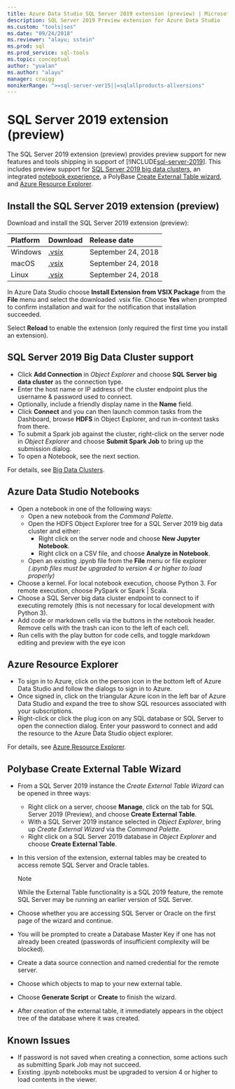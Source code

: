 ```yaml
---
title: Azure Data Studio SQL Server 2019 extension (preview) | Microsoft Docs
description: SQL Server 2019 Preview extension for Azure Data Studio
ms.custom: "tools|sos"
ms.date: "09/24/2018"
ms.reviewer: "alayu; sstein"
ms.prod: sql
ms.prod_service: sql-tools
ms.topic: conceptual
author: "yualan"
ms.author: "alayu"
manager: craigg
monikerRange: ">=sql-server-ver15||=sqlallproducts-allversions"
---
```

# SQL Server 2019 extension (preview)

The SQL Server 2019 extension (preview) provides preview support for new features and tools shipping in support of [!INCLUDE[sql-server-2019](..\includes\sssqlv15-md.md)]. This includes preview support for [SQL Server 2019 big data clusters](../big-data-cluster/big-data-cluster-overview.md), an integrated [notebook experience](../big-data-cluster/notebooks-guidance.md), a PolyBase [Create External Table wizard](../relational-databases/polybase/data-virtualization.md?toc=%2fsql%2fbig-data-cluster%2ftoc.json), and [Azure Resource Explorer](azure-resource-explorer.md).

## Install the SQL Server 2019 extension (preview)

Download and install the SQL Server 2019 extension (preview):

  |Platform|Download|Release date|
  |:---|:---|:---|
  |Windows|[.vsix](https://go.microsoft.com/fwlink/?linkid=2024911)|September 24, 2018|
  |macOS|[.vsix](https://go.microsoft.com/fwlink/?linkid=2024587)|September 24, 2018 |
  |Linux|[.vsix](https://go.microsoft.com/fwlink/?linkid=2024841)|September 24, 2018 |


In Azure Data Studio choose **Install Extension from VSIX Package** from the **File** menu and select the downloaded .vsix file. Choose **Yes** when prompted to confirm installation and wait for the notification that installation succeeded.

Select **Reload** to enable the extension (only required the first time you install an extension).


##  SQL Server 2019 Big Data Cluster support

* Click **Add Connection** in *Object Explorer* and choose **SQL Server big data cluster** as the connection type.
* Enter the host name or IP address of the cluster endpoint plus the username & password used to connect.
* Optionally, include a friendly display name in the **Name** field.
* Click **Connect** and you can then launch common tasks from the Dashboard, browse **HDFS** in Object Explorer, and run in-context tasks from there.
* To submit a Spark job against the cluster, right-click on the server node in *Object Explorer* and choose **Submit Spark Job** to bring up the submission dialog.
* To open a Notebook, see the next section.

For details, see [Big Data Clusters](../big-data-cluster/big-data-cluster-overview.md).


## Azure Data Studio Notebooks

* Open a notebook in one of the following ways:
  * Open a new notebook from the *Command Palette*.
  * Open the HDFS Object Explorer tree for a SQL Server 2019 big data cluster and either:
    * Right click on the server node and choose **New Jupyter Notebook**.
    * Right click on a CSV file, and choose **Analyze in Notebook**.
  * Open an existing .ipynb file from the **File** menu or file explorer *(.ipynb files must be upgraded to version 4 or higher to load properly)*
* Choose a kernel. For local notebook execution, choose Python 3. For remote execution, choose PySpark or Spark | Scala.
* Choose a SQL Server big data cluster endpoint to connect to if executing remotely (this is not necessary for local development with Python 3).
* Add code or markdown cells via the buttons in the notebook header. Remove cells with the trash can icon to the left of each cell.
* Run cells with the play button for code cells, and toggle markdown editing and preview with the eye icon


## Azure Resource Explorer

* To sign in to Azure, click on the person icon in the bottom left of Azure Data Studio and follow the dialogs to sign in to Azure.
* Once signed in, click on the triangular Azure icon in the left bar of Azure Data Studio and expand the tree to show SQL resources associated with your subscriptions.
* Right-click or click the plug icon on any SQL database or SQL Server to open the connection dialog. Enter your password to connect and add the resource to the Azure Data Studio object explorer.

For details, see [Azure Resource Explorer](azure-resource-explorer.md).


## Polybase Create External Table Wizard

* From a SQL Server 2019 instance the *Create External Table Wizard* can be opened in three ways:
  * Right click on a server, choose **Manage**, click on the tab for SQL Server 2019 (Preview), and choose **Create External Table**.
  * With a SQL Server 2019 instance selected in *Object Explorer*, bring up *Create External Wizard* via the *Command Palette*.
  * Right click on a SQL Server 2019 database in *Object Explorer* and choose **Create External Table**.
* In this version of the extension, external tables may be created to access remote SQL Server and Oracle tables.

  > [!NOTE]
  > While the External Table functionality is a SQL 2019 feature, the remote SQL Server may be running an earlier version of SQL Server.

* Choose whether you are accessing SQL Server or Oracle on the first page of the wizard and continue.
* You will be prompted to create a Database Master Key if one has not already been created (passwords of insufficient complexity will be blocked).
* Create a data source connection and named credential for the remote server.
* Choose which objects to map to your new external table.
* Choose **Generate Script** or **Create** to finish the wizard.
* After creation of the external table, it immediately appears in the object tree of the database where it was created.


## Known Issues

* If password is not saved when creating a connection, some actions such as submitting Spark Job may not succeed.
* Existing .ipynb notebooks must be upgraded to version 4 or higher to load contents in the viewer.
